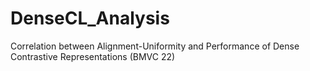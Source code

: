 # DenseCL_Analysis
Correlation between Alignment-Uniformity and Performance of Dense Contrastive Representations (BMVC 22)
